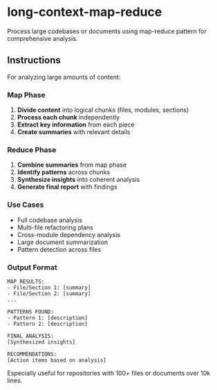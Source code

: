 # long-context-map-reduce

Process large codebases or documents using map-reduce pattern for comprehensive analysis.

## Instructions

For analyzing large amounts of content:

### Map Phase
1. **Divide content** into logical chunks (files, modules, sections)
2. **Process each chunk** independently
3. **Extract key information** from each piece
4. **Create summaries** with relevant details

### Reduce Phase
1. **Combine summaries** from map phase
2. **Identify patterns** across chunks
3. **Synthesize insights** into coherent analysis
4. **Generate final report** with findings

### Use Cases
- Full codebase analysis
- Multi-file refactoring plans
- Cross-module dependency analysis
- Large document summarization
- Pattern detection across files

### Output Format
```
MAP RESULTS:
- File/Section 1: [summary]
- File/Section 2: [summary]
...

PATTERNS FOUND:
- Pattern 1: [description]
- Pattern 2: [description]

FINAL ANALYSIS:
[Synthesized insights]

RECOMMENDATIONS:
[Action items based on analysis]
```

Especially useful for repositories with 100+ files or documents over 10k lines.
